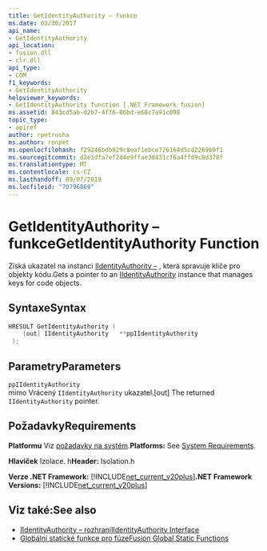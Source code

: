 ```yaml
---
title: GetIdentityAuthority – funkce
ms.date: 03/30/2017
api_name:
- GetIdentityAuthority
api_location:
- fusion.dll
- clr.dll
api_type:
- COM
f1_keywords:
- GetIdentityAuthority
helpviewer_keywords:
- GetIdentityAuthority function [.NET Framework fusion]
ms.assetid: 843cd5ab-d2b7-4ff6-86bd-e68c7a91c098
topic_type:
- apiref
author: rpetrusha
ms.author: ronpet
ms.openlocfilehash: f29246bdb929c8eaf1ebce726164d5cd2269b9f1
ms.sourcegitcommit: d2e1dfa7ef2d4e9ffae3d431cf6a4ffd9c8d378f
ms.translationtype: MT
ms.contentlocale: cs-CZ
ms.lasthandoff: 09/07/2019
ms.locfileid: "70796869"
---
```

# <a name="getidentityauthority-function"></a><span data-ttu-id="19ebf-102">GetIdentityAuthority – funkce</span><span class="sxs-lookup"><span data-stu-id="19ebf-102">GetIdentityAuthority Function</span></span>
<span data-ttu-id="19ebf-103">Získá ukazatel na instanci [IIdentityAuthority –](iidentityauthority-interface.md) , která spravuje klíče pro objekty kódu.</span><span class="sxs-lookup"><span data-stu-id="19ebf-103">Gets a pointer to an [IIdentityAuthority](iidentityauthority-interface.md) instance that manages keys for code objects.</span></span>  
  
## <a name="syntax"></a><span data-ttu-id="19ebf-104">Syntaxe</span><span class="sxs-lookup"><span data-stu-id="19ebf-104">Syntax</span></span>  
  
```cpp  
HRESULT GetIdentityAuthority (  
    [out] IIdentityAuthority   **ppIIdentityAuthority  
 );  
```  
  
## <a name="parameters"></a><span data-ttu-id="19ebf-105">Parametry</span><span class="sxs-lookup"><span data-stu-id="19ebf-105">Parameters</span></span>  
 `ppIIdentityAuthority`  
 <span data-ttu-id="19ebf-106">mimo Vrácený `IIdentityAuthority` ukazatel.</span><span class="sxs-lookup"><span data-stu-id="19ebf-106">[out] The returned `IIdentityAuthority` pointer.</span></span>  
  
## <a name="requirements"></a><span data-ttu-id="19ebf-107">Požadavky</span><span class="sxs-lookup"><span data-stu-id="19ebf-107">Requirements</span></span>  
 <span data-ttu-id="19ebf-108">**Platformu** Viz [požadavky na systém](../../get-started/system-requirements.md).</span><span class="sxs-lookup"><span data-stu-id="19ebf-108">**Platforms:** See [System Requirements](../../get-started/system-requirements.md).</span></span>  
  
 <span data-ttu-id="19ebf-109">**Hlaviček** Izolace. h</span><span class="sxs-lookup"><span data-stu-id="19ebf-109">**Header:** Isolation.h</span></span>  
  
 <span data-ttu-id="19ebf-110">**Verze .NET Framework:** [!INCLUDE[net_current_v20plus](../../../../includes/net-current-v20plus-md.md)]</span><span class="sxs-lookup"><span data-stu-id="19ebf-110">**.NET Framework Versions:** [!INCLUDE[net_current_v20plus](../../../../includes/net-current-v20plus-md.md)]</span></span>  
  
## <a name="see-also"></a><span data-ttu-id="19ebf-111">Viz také:</span><span class="sxs-lookup"><span data-stu-id="19ebf-111">See also</span></span>

- [<span data-ttu-id="19ebf-112">IIdentityAuthority – rozhraní</span><span class="sxs-lookup"><span data-stu-id="19ebf-112">IIdentityAuthority Interface</span></span>](iidentityauthority-interface.md)
- [<span data-ttu-id="19ebf-113">Globální statické funkce pro fúze</span><span class="sxs-lookup"><span data-stu-id="19ebf-113">Fusion Global Static Functions</span></span>](fusion-global-static-functions.md)
